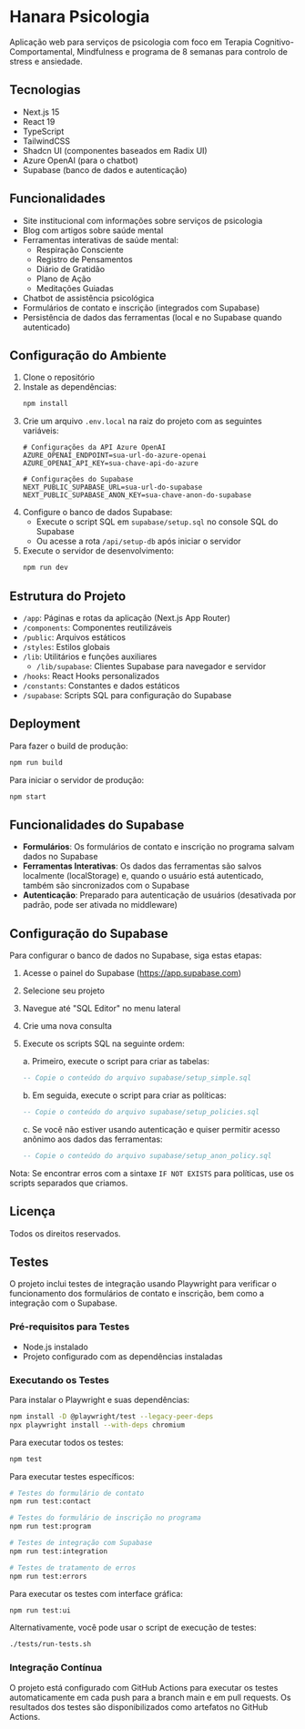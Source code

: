 # Hanara Psicologia

Aplicação web para serviços de psicologia com foco em Terapia Cognitivo-Comportamental, Mindfulness e programa de 8 semanas para controlo de stress e ansiedade.

## Tecnologias

- Next.js 15
- React 19
- TypeScript
- TailwindCSS
- Shadcn UI (componentes baseados em Radix UI)
- Azure OpenAI (para o chatbot)
- Supabase (banco de dados e autenticação)

## Funcionalidades

- Site institucional com informações sobre serviços de psicologia
- Blog com artigos sobre saúde mental
- Ferramentas interativas de saúde mental:
  - Respiração Consciente
  - Registro de Pensamentos
  - Diário de Gratidão
  - Plano de Ação
  - Meditações Guiadas
- Chatbot de assistência psicológica
- Formulários de contato e inscrição (integrados com Supabase)
- Persistência de dados das ferramentas (local e no Supabase quando autenticado)

## Configuração do Ambiente

1. Clone o repositório
2. Instale as dependências:
   ```bash
   npm install
   ```
3. Crie um arquivo `.env.local` na raiz do projeto com as seguintes variáveis:
   ```
   # Configurações da API Azure OpenAI
   AZURE_OPENAI_ENDPOINT=sua-url-do-azure-openai
   AZURE_OPENAI_API_KEY=sua-chave-api-do-azure
   
   # Configurações do Supabase
   NEXT_PUBLIC_SUPABASE_URL=sua-url-do-supabase
   NEXT_PUBLIC_SUPABASE_ANON_KEY=sua-chave-anon-do-supabase
   ```
4. Configure o banco de dados Supabase:
   - Execute o script SQL em `supabase/setup.sql` no console SQL do Supabase
   - Ou acesse a rota `/api/setup-db` após iniciar o servidor
5. Execute o servidor de desenvolvimento:
   ```bash
   npm run dev
   ```

## Estrutura do Projeto

- `/app`: Páginas e rotas da aplicação (Next.js App Router)
- `/components`: Componentes reutilizáveis
- `/public`: Arquivos estáticos
- `/styles`: Estilos globais
- `/lib`: Utilitários e funções auxiliares
  - `/lib/supabase`: Clientes Supabase para navegador e servidor
- `/hooks`: React Hooks personalizados
- `/constants`: Constantes e dados estáticos
- `/supabase`: Scripts SQL para configuração do Supabase

## Deployment

Para fazer o build de produção:

```bash
npm run build
```

Para iniciar o servidor de produção:

```bash
npm start
```

## Funcionalidades do Supabase

- **Formulários**: Os formulários de contato e inscrição no programa salvam dados no Supabase
- **Ferramentas Interativas**: Os dados das ferramentas são salvos localmente (localStorage) e, quando o usuário está autenticado, também são sincronizados com o Supabase
- **Autenticação**: Preparado para autenticação de usuários (desativada por padrão, pode ser ativada no middleware)

## Configuração do Supabase

Para configurar o banco de dados no Supabase, siga estas etapas:

1. Acesse o painel do Supabase (https://app.supabase.com)
2. Selecione seu projeto
3. Navegue até "SQL Editor" no menu lateral
4. Crie uma nova consulta
5. Execute os scripts SQL na seguinte ordem:

   a. Primeiro, execute o script para criar as tabelas:
   ```sql
   -- Copie o conteúdo do arquivo supabase/setup_simple.sql
   ```

   b. Em seguida, execute o script para criar as políticas:
   ```sql
   -- Copie o conteúdo do arquivo supabase/setup_policies.sql
   ```

   c. Se você não estiver usando autenticação e quiser permitir acesso anônimo aos dados das ferramentas:
   ```sql
   -- Copie o conteúdo do arquivo supabase/setup_anon_policy.sql
   ```

Nota: Se encontrar erros com a sintaxe `IF NOT EXISTS` para políticas, use os scripts separados que criamos.

## Licença

Todos os direitos reservados. 

## Testes

O projeto inclui testes de integração usando Playwright para verificar o funcionamento dos formulários de contato e inscrição, bem como a integração com o Supabase.

### Pré-requisitos para Testes

- Node.js instalado
- Projeto configurado com as dependências instaladas

### Executando os Testes

Para instalar o Playwright e suas dependências:

```bash
npm install -D @playwright/test --legacy-peer-deps
npx playwright install --with-deps chromium
```

Para executar todos os testes:

```bash
npm test
```

Para executar testes específicos:

```bash
# Testes do formulário de contato
npm run test:contact

# Testes do formulário de inscrição no programa
npm run test:program

# Testes de integração com Supabase
npm run test:integration

# Testes de tratamento de erros
npm run test:errors
```

Para executar os testes com interface gráfica:

```bash
npm run test:ui
```

Alternativamente, você pode usar o script de execução de testes:

```bash
./tests/run-tests.sh
```

### Integração Contínua

O projeto está configurado com GitHub Actions para executar os testes automaticamente em cada push para a branch main e em pull requests. Os resultados dos testes são disponibilizados como artefatos no GitHub Actions. 